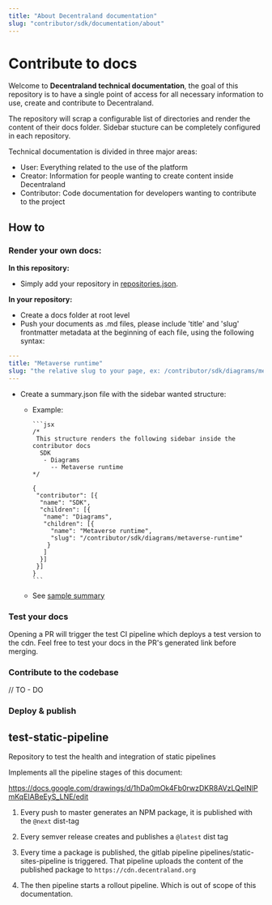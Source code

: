```yaml
---
title: "About Decentraland documentation"
slug: "contributor/sdk/documentation/about"
---
```


# Contribute to docs

Welcome to **Decentraland technical documentation**, the goal of this repository is to have a single point of access for  all necessary information to use, create and contribute to Decentraland.

The repository will scrap a configurable list of directories and render the content of their docs folder. Sidebar stucture can be completely configured in each repository.

Technical documentation is divided in three major areas:

- User: Everything related to the use of the platform
- Creator: Information for people wanting to create content inside Decentraland
- Contributor: Code documentation for developers wanting to contribute to the project

## How to

### **Render your own docs:**

**In this repository:**

- Simply add your repository in [repositories.json](https://github.com/decentraland/technical-documentation/blob/main/src/repositories.json).

**In your repository:**

- Create a docs folder at root level
- Push your documents as .md files, please include 'title' and 'slug' frontmatter metadata at the beginning of each file, using the following syntax:
```yaml
---
title: "Metaverse runtime"
slug: "the relative slug to your page, ex: /contributor/sdk/diagrams/metaverse-runtime"
---
```
- Create a summary.json file with the sidebar wanted structure:
  - Example:

        ```jsx
        /*
         This structure renders the following sidebar inside the contributor docs
          SDK
           - Diagrams
             -- Metaverse runtime 
        */
        
        {
         "contributor": [{
          "name": "SDK",
          "children": [{
           "name": "Diagrams",
           "children": [{
             "name": "Metaverse runtime",
             "slug": "/contributor/sdk/diagrams/metaverse-runtime"
            }
           ]
          }]
         }]
        }
        ```

  - See [sample summary](https://github.com/decentraland/technical-documentation/blob/main/docs/summary.json)

### **Test your docs**

Opening a PR will trigger the test CI pipeline which deploys a test version to the cdn. Feel free to test your docs in the PR's generated link before merging.

### Contribute to the codebase

// TO - DO

### Deploy & publish

## test-static-pipeline

Repository to test the health and integration of static pipelines

Implements all the pipeline stages of this document:

<https://docs.google.com/drawings/d/1hDa0mOk4Fb0rwzDKR8AVzLQeINlPmKqEIABeEyS_LNE/edit>

1. Every push to master generates an NPM package, it is published with the `@next` dist-tag

2. Every semver release creates and publishes a `@latest` dist tag

3. Every time a package is published, the gitlab pipeline pipelines/static-sites-pipeline is triggered. That pipeline uploads the content of the published package to `https://cdn.decentraland.org`

4. The then pipeline starts a rollout pipeline. Which is out of scope of this documentation.
